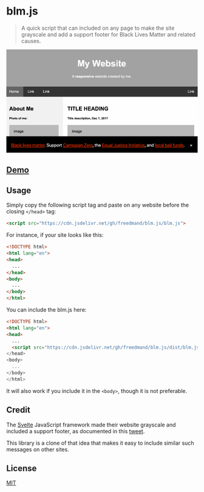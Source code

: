 # blm.js

> A quick script that can included on any page to make the site grayscale and add a support footer for Black Lives Matter and related causes.

<img src="blmjs.gif">

## [Demo](https://rawcdn.githack.com/freedmand/blm.js/master/example.html)

## Usage

Simply copy the following script tag and paste on any website before the closing `</head>` tag:

```html
<script src="https://cdn.jsdelivr.net/gh/freedmand/blm.js/blm.js">
```

For instance, if your site looks like this:

```html
<!DOCTYPE html>
<html lang="en">
<head>
  ...
</head>
<body>
  ...
</body>
</html>
```

You can include the blm.js here:

```html
<!DOCTYPE html>
<html lang="en">
<head>
  ...
  <script src="https://cdn.jsdelivr.net/gh/freedmand/blm.js/dist/blm.js">
</head>
<body>
  ...
</body>
</html>
```

It will also work if you include it in the `<body>`, though it is not preferable.

## Credit

The <a href="https://svelte.dev">Svelte</a> JavaScript framework made their website grayscale and included a support footer, as documented in this <a href="https://twitter.com/sveltejs/status/1267824283763400707">tweet</a>.

This library is a clone of that idea that makes it easy to include similar such messages on other sites.

## License

[MIT](https://opensource.org/licenses/MIT)
